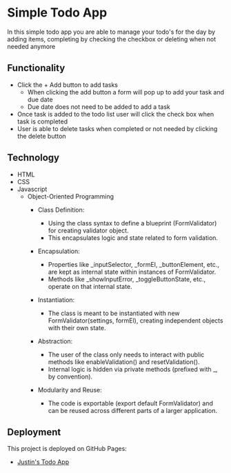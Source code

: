 # Simple Todo App

In this simple todo app you are able to manage your todo's for the day by adding items, completing by checking the checkbox or deleting when not needed anymore

## Functionality

- Click the + Add button to add tasks
    - When clicking the add button a form will pop up to add your task and due date
    - Due date does not need to be added to add a task
- Once task is added to the todo list user will click the check box when task is completed
- User is able to delete tasks when completed or not needed by clicking the delete button

## Technology

- HTML
- CSS
- Javascript
    - Object-Oriented Programming
        - Class Definition:
            - Using the class syntax to define a blueprint (FormValidator) for creating validator object.
            - This encapsulates logic and state related to form validation.

        - Encapsulation:
            -  Properties like _inputSelector, _formEl, _buttonElement, etc., are kept as internal state within instances of FormValidator.
            - Methods like _showInputError, _toggleButtonState, etc., operate on that internal state.

        - Instantiation:
            - The class is meant to be instantiated with new FormValidator(settings, formEl), creating independent objects with their own state.
            
        - Abstraction:
            - The user of the class only needs to interact with public methods like enableValidation() and resetValidation().
             - Internal logic is hidden via private methods (prefixed with _, by convention).

        - Modularity and Reuse:
            - The code is exportable (export default FormValidator) and can be reused across different parts of a larger application.


## Deployment

This project is deployed on GitHub Pages:

- [Justin's Todo App](https://justinpot92.github.io/se_project_todo-app/)
